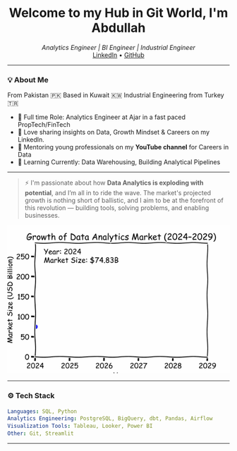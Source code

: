 <h1 align="center">Welcome to my Hub in Git World, I'm Abdullah</h1>
<p align="center">
  <em> Analytics Engineer | BI Engineer | Industrial Engineer</em><br/>
  <a href="https://linkedin.com/in/abdullahajmalkwt">LinkedIn</a> • 
  <a href="https://github.com/abwho0">GitHub</a>
</p>

---

### 💡 About Me
From Pakistan 🇵🇰 Based in Kuwait 🇰🇼 Industrial Engineering from Turkey 🇹🇷

- 💼 Full time Role: Analytics Engineer at Ajar in a fast paced PropTech/FinTech
- 🎯 Love sharing insights on Data, Growth Mindset & Careers on my LinkedIn.
- 🎥 Mentoring young professionals on my **YouTube channel** for Careers in Data 
- 🧠 Learning Currently: Data Warehousing,  Building Analytical Pipelines
---

> ⚡ I'm passionate about how **Data Analytics is exploding with potential**, and I’m all in to ride the wave. The market's projected growth is nothing short of ballistic, and I aim to be at the forefront of this revolution — building tools, solving problems, and enabling businesses.

<p align="center">
  <img src="https://github.com/abwho0/abdullahajmal/blob/main/data_analytics_market_growth.gif" alt="Data Analytics Growth Animation" width="600"/>
</p>

---

### ⚙️ Tech Stack

```yaml
Languages: SQL, Python
Analytics Engineering: PostgreSQL, BigQuery, dbt, Pandas, Airflow
Visualization Tools: Tableau, Looker, Power BI
Other: Git, Streamlit
```
---

